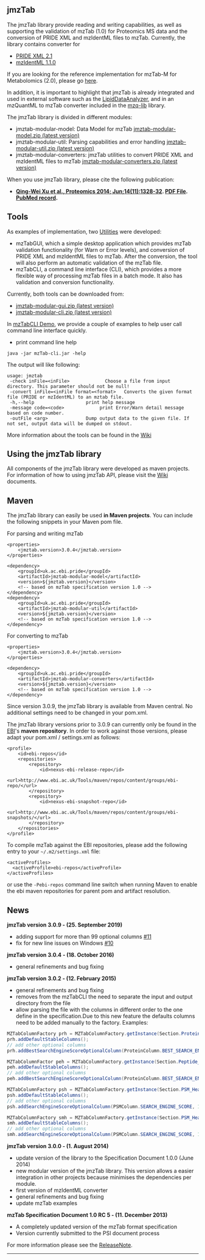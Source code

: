## jmzTab

The jmzTab library provide reading and writing capabilities, as well as supporting the validation of mzTab (1.0) for Proteomics MS data and the conversion of PRIDE XML and mzIdentML files to mzTab. Currently, the library contains converter for
  * [PRIDE XML 2.1](http://www.ebi.ac.uk/pride/schemaDocumentation.do)
  * [mzIdentML 1.1.0](http://www.psidev.info/sites/default/files/mzIdentML1.1.0.xsd)

If you are looking for the reference implementation for mzTab-M for Metabolomics (2.0), please go [here](https://github.com/lifs-tools/jmzTab-m).

In addition, it is important to highlight that jmzTab is already integrated and used in external software such as the [LipidDataAnalyzer](http://genome.tugraz.at/lda/), and in an mzQuantML to mzTab converter included in the [mzq-lib](https://mzq-lib.googlecode.com/) library.

The jmzTab library is divided in different modules:
  * jmztab-modular-model: Data Model for mzTab [jmztab-modular-model.zip (latest version)](http://www.ebi.ac.uk/pride/resources/tools/jmztab/latest/jmztab-modular-model.zip)
  * jmztab-modular-util: Parsing capabilities and error handling [jmztab-modular-util.zip (latest version)](http://www.ebi.ac.uk/pride/resources/tools/jmztab/latest/jmztab-modular-util.zip)
  * jmztab-modular-converters: jmzTab utilities to convert PRIDE XML and mzIdentML files to mzTab [jmztab-modular-converters.zip (latest version)](http://www.ebi.ac.uk/pride/resources/tools/jmztab/latest/jmztab-modular-converters.zip)

When you use jmzTab library, please cite the following publication:

  * **[Qing-Wei Xu et al., Proteomics 2014; Jun;14(11):1328-32](http://onlinelibrary.wiley.com/doi/10.1002/pmic.201300560/abstract). [PDF File](http://onlinelibrary.wiley.com/doi/10.1002/pmic.201300560/pdf).  [PubMed record](http://www.ncbi.nlm.nih.gov/pubmed/24659499).**

## Tools

As examples of implementation, two [Utilities](https://github.com/PRIDE-Utilities/jmzTab/wiki/jmzTab-Utilities) were developed:

  * mzTabGUI, which a simple desktop application which provides mzTab validation functionality (for Warn or Error levels), and conversion of PRIDE XML and mzIdentML files to mzTab. After the conversion, the tool will also perform an automatic validation of the mzTab file.
  * mzTabCLI, a command line interface (CLI), which provides a more flexible way of processing mzTab files in a batch mode. It also has validation and conversion functionality.

Currently, both tools can be downloaded from:

  * [jmztab-modular-gui.zip (latest version)](http://www.ebi.ac.uk/pride/resources/tools/jmztab/latest/jmztab-modular-gui.zip)
  * [jmztab-modular-cli.zip (latest version)](http://www.ebi.ac.uk/pride/resources/tools/jmztab/latest/jmztab-modular-cli.zip)

In [mzTabCLI Demo](https://github.com/PRIDE-Utilities/jmzTab/blob/master/etcs/command_demo.bat), we provide a couple of examples to help user call command line interface quickly.

  * print command line help
```
java -jar mzTab-cli.jar -help
```
The output will like following:
```
usage: jmztab
 -check inFile=<inFile>             Choose a file from input directory. This parameter should not be null!
 -convert inFile=<inFile format=<format>   Converts the given format file (PRIDE or mzIdentML) to an mztab file.
 -h,--help                   print help message
 -message code=<code>             print Error/Warn detail message based on code number.
 -outFile <arg>              Dump output data to the given file. If not set, output data will be dumped on stdout.
```

More information about the tools can be found in the [Wiki](https://github.com/PRIDE-Utilities/jmzTab/wiki/jmzTab-Utilities)

## Using the jmzTab library

All components of the jmzTab library were developed as maven projects. For information of how to using jmzTab API, please visit the [Wiki](https://github.com/PRIDE-Utilities/jmzTab/wiki) documents.

## Maven

The jmzTab library can easily be used **in Maven projects**. You can include the following snippets in your Maven pom file.

For parsing and writing mzTab

```
<properties>
    <jmztab.version>3.0.4</jmztab.version>
</properties>

<dependency>
    <groupId>uk.ac.ebi.pride</groupId>
    <artifactId>jmztab-modular-model</artifactId>
    <version>${jmztab.version}</version>
    <!-- based on mzTab specification version 1.0 -->
</dependency>
<dependency>
    <groupId>uk.ac.ebi.pride</groupId>
    <artifactId>jmztab-modular-util</artifactId>
    <version>${jmztab.version}</version>
    <!-- based on mzTab specification version 1.0 -->
</dependency>
```

For converting to mzTab

```
<properties>
    <jmztab.version>3.0.4</jmztab.version>
</properties>

<dependency>
    <groupId>uk.ac.ebi.pride</groupId>
    <artifactId>jmztab-modular-converters</artifactId>
    <version>${jmztab.version}</version>
    <!-- based on mzTab specification version 1.0 -->
</dependency>
```

Since version 3.0.9, the jmzTab library is available from Maven central. No additional settings need to be changed in your pom.xml.

The jmzTab library versions prior to 3.0.9 can currently only be found in the [EBI](http://www.ebi.ac.uk)'s **maven repository**. 
In order to work against those versions, please adapt your pom.xml / settings.xml as follows:

```
<profile>
    <id>ebi-repos</id>
    <repositories>
        <repository>
            <id>nexus-ebi-release-repo</id>
            <url>http://www.ebi.ac.uk/Tools/maven/repos/content/groups/ebi-repo/</url>
        </repository>
        <repository>
            <id>nexus-ebi-snapshot-repo</id>
            <url>http://www.ebi.ac.uk/Tools/maven/repos/content/groups/ebi-snapshots/</url>
        </repository>
    </repositories>
</profile>
```

To compile mzTab against the EBI repositories, please add the following entry to your `~/.m2/settings.xml` file:

```
<activeProfiles>
  <activeProfile>ebi-repos</activeProfile>
</activeProfiles>
```

or use the `-Pebi-repos` command line switch when running Maven to enable the ebi maven repositories for parent pom
and artifact resolution.

## News
**jmzTab version 3.0.9 - (25. September 2019)**
  * adding support for more than 99 optional columns [#11](https://github.com/PRIDE-Utilities/jmzTab/issues/11)
  * fix for new line issues on Windows [#10](https://github.com/PRIDE-Utilities/jmzTab/issues/10)

**jmzTab version 3.0.4 - (18. October 2016)**
  * general refinements and bug fixing

**jmzTab version 3.0.2 - (12. February 2015)**
  * general refinements and bug fixing
  * removes from the mzTabCLI the need to separate the input and output directory from the file
  * allow parsing the file with the columns in different order to the one define in the specification.Due to this new feature the defaults columns need to be added manually to the factory. Examples:

``` java
MZTabColumnFactory prh = MZTabColumnFactory.getInstance(Section.Protein_Header);
prh.addDefaultStableColumns();
// add other optional columns
prh.addBestSearchEngineScoreOptionalColumn(ProteinColumn.BEST_SEARCH_ENGINE_SCORE, 1);

MZTabColumnFactor peh = MZTabColumnFactory.getInstance(Section.Peptide_Header);
peh.addDefaultStableColumns();
// add other optional columns
peh.addBestSearchEngineScoreOptionalColumn(ProteinColumn.BEST_SEARCH_ENGINE_SCORE, 1);

MZTabColumnFactory psh = MZTabColumnFactory.getInstance(Section.PSM_Header);
psh.addDefaultStableColumns();
// add other optional columns
psh.addSearchEngineScoreOptionalColumn(PSMColumn.SEARCH_ENGINE_SCORE, 1, null);

MZTabColumnFactory smh = MZTabColumnFactory.getInstance(Section.PSM_Header);
smh.addDefaultStableColumns();
// add other optional columns
smh.addSearchEngineScoreOptionalColumn(PSMColumn.SEARCH_ENGINE_SCORE, 1, null);
```

**jmzTab version 3.0.0 - (1. August 2014)**
  * update version of the library to the Specification Document 1.0.0 (June 2014)
  * new modular version of the jmzTab library. This version allows a easier integration in other projects because minimises the dependencies per module.
  * first version of mzIdentML converter
  * general refinements and bug fixing
  * update mzTab examples

**mzTab Specification Document 1.0 RC 5 - (11. December 2013)**
  * A completely updated version of the mzTab format specification
  * Version currently submitted to the PSI document process

For more information please see the [ReleaseNote](https://github.com/PRIDE-Utilities/jmzTab/wiki/jmztab-ReleaseNotes).


---
